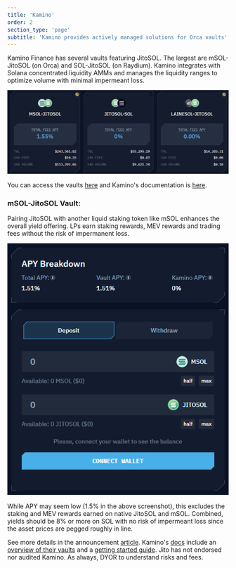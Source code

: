 ```yaml
---
title: 'Kamino'
order: 2
section_type: 'page'
subtitle: 'Kamino provides actively managed solutions for Orca vaults'
---
```



Kamino Finance has several vaults featuring JitoSOL. The largest are mSOL-JitoSOL (on Orca) and SOL-JitoSOL (on Raydium). Kamino integrates with Solana concentrated liquidity AMMs and manages the liquidity ranges to optimize volume with minimal impermeant loss.

![kamino 1](/shared/images/jito_network/kamino_1.png)

You can access the vaults [here](https://app.kamino.finance/) and Kamino's documentation is [here](https://docs.kamino.finance/liquidity-vaults/liquidity-vault-overview).

### mSOL-JitoSOL Vault:

Pairing JitoSOL with another liquid staking token like mSOL enhances the overall yield offering. LPs earn staking rewards, MEV rewards and trading fees without the risk of impermanent loss.

![kamino 2](/shared/images/jito_network/kamino_2.webp)

While APY may seem low (1.5% in the above screenshot), this excludes the staking and MEV rewards earned on native JitoSOL and mSOL. Combined, yields should be 8% or more on SOL with no risk of impermeant loss since the asset prices are pegged roughly in line.

See more details in the announcement [article](https://blog.kamino.finance/jito-vault-onboarding/). Kamino's [docs](https://docs.kamino.finance/) include an [overview of their vaults](https://docs.kamino.finance/what-are-clmms) and a [getting started guide](https://docs.kamino.finance/get-started). Jito has not endorsed nor audited Kamino. As always, DYOR to understand risks and fees.

